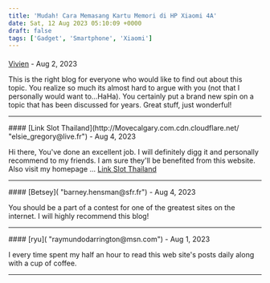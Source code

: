 ```yaml
---
title: 'Mudah! Cara Memasang Kartu Memori di HP Xiaomi 4A'
date: Sat, 12 Aug 2023 05:10:09 +0000
draft: false
tags: ['Gadget', 'Smartphone', 'Xiaomi']
---
```



#### 
[Vivien]( "taneshamcclung@yahoo.com") - <time datetime="2023-08-15 02:00:59">Aug 2, 2023</time>

This is the right blog for everyone who would like to find out about this topic. You realize so much its almost hard to argue with you (not that I personally would want to…HaHa). You certainly put a brand new spin on a topic that has been discussed for years. Great stuff, just wonderful!
<hr />
#### 
[Link Slot Thailand](http://Movecalgary.com.cdn.cloudflare.net/ "elsie_gregory@live.fr") - <time datetime="2023-08-17 15:26:09">Aug 4, 2023</time>

Hi there, You've done an excellent job. I will definitely digg it and personally recommend to my friends. I am sure they'll be benefited from this website. Also visit my homepage ... [Link Slot Thailand](http://Movecalgary.com.cdn.cloudflare.net/)
<hr />
#### 
[Betsey]( "barney.hensman@sfr.fr") - <time datetime="2023-08-17 22:54:23">Aug 4, 2023</time>

You should be a part of a contest for one of the greatest sites on the internet. I will highly recommend this blog!
<hr />
#### 
[ryu]( "raymundodarrington@msn.com") - <time datetime="2023-08-21 13:24:37">Aug 1, 2023</time>

I every time spent my half an hour to read this web site's posts daily along with a cup of coffee.
<hr />

